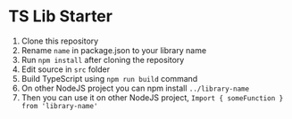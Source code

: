 # TS Lib Starter

1. Clone this repository
2. Rename ```name``` in package.json to your library name
3. Run ```npm install``` after cloning the repository
4. Edit source in ```src``` folder
5. Build TypeScript using ```npm run build``` command
6. On other NodeJS project you can npm install ```../library-name```
7. Then you can use it on other NodeJS project, ```Import { someFunction } from 'library-name'```